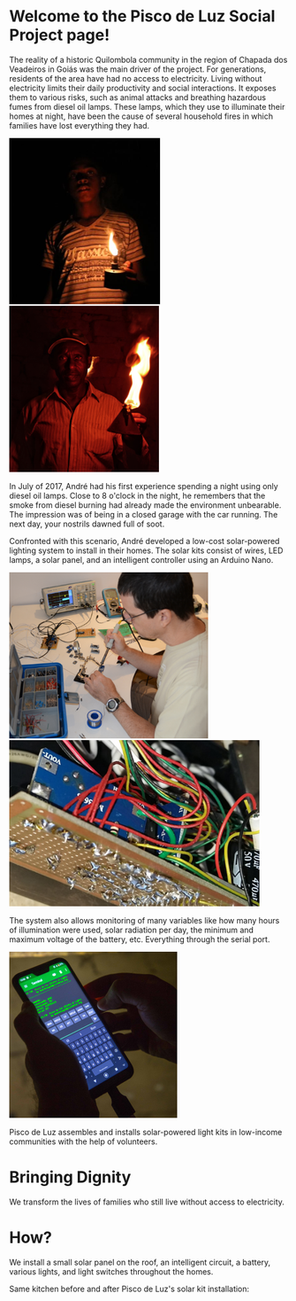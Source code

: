 # Welcome to the Pisco de Luz Social Project page!

<p>The reality of a historic Quilombola community in the region of Chapada dos Veadeiros in Goiás was the main driver of the project. For generations, residents of the area have had no access to electricity. Living without electricity limits their daily productivity and social interactions. It exposes them to various risks, such as animal attacks and breathing hazardous fumes from diesel oil lamps. These lamps, which they use to illuminate their homes at night, have been the cause of several household fires in which families have lost everything they had.</p>

<img src="https://github.com/pisco-de-luz/Social-Project/blob/6282648e4543a6c874d2b68f1cc8ab1c4c6eaf8e/images/lamparina-2.png" height="300"> <img src="https://github.com/pisco-de-luz/Social-Project/blob/6282648e4543a6c874d2b68f1cc8ab1c4c6eaf8e/images/lamparina-sebastiao.png" height="300">

<p>In July of 2017, André had his first experience spending a night using only diesel oil lamps. Close to 8 o'clock in the night, he remembers that the smoke from diesel burning had already made the environment unbearable. The impression was of being in a closed garage with the car running. The next day, your nostrils dawned full of soot.</p>
<p>Confronted with this scenario, André developed a low-cost solar-powered lighting system to install in their homes. The solar kits consist of wires, LED lamps, a solar panel, and an intelligent controller using an Arduino Nano.</p>

<img src="https://github.com/pisco-de-luz/Social-Project/blob/7adf8b3d50c8d97672950180724e2c47a46d8786/images/Andre-Assembling-Pisco-Lighting-System-2017.png" height="300"> <img src="https://github.com/pisco-de-luz/Social-Project/blob/7adf8b3d50c8d97672950180724e2c47a46d8786/images/First-kit-assembled.png" height="300">

<p>The system also allows monitoring of many variables like how many hours of illumination were used, solar radiation per day, the minimum and maximum voltage of the battery, etc. Everything through the serial port.</p>

<img src="https://github.com/pisco-de-luz/Social-Project/blob/c99840e8eba817e8cbf067d1a19f326e1794cfac/images/Collecting-data-from-the-Pisco-Lighting-System.png" height="300">

Pisco de Luz assembles and installs solar-powered light kits in low-income communities with the help of volunteers.

# Bringing Dignity

We transform the lives of families who still live without access to electricity. 

# How?

We install a small solar panel on the roof, an intelligent circuit, a battery, various lights, and light switches throughout the homes.



Same kitchen before and after Pisco de Luz's solar kit installation:
